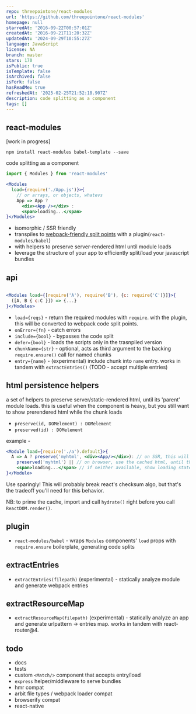 ```yaml
---
repo: threepointone/react-modules
url: 'https://github.com/threepointone/react-modules'
homepage: null
starredAt: '2016-09-22T00:57:01Z'
createdAt: '2016-09-21T11:20:32Z'
updatedAt: '2024-09-29T10:55:27Z'
language: JavaScript
license: NA
branch: master
stars: 170
isPublic: true
isTemplate: false
isArchived: false
isFork: false
hasReadMe: true
refreshedAt: '2025-02-25T21:52:18.907Z'
description: code splitting as a component
tags: []
---
```


react-modules
---

[work in progress]

`npm install react-modules babel-template --save`

code splitting as a component

```jsx
import { Modules } from 'react-modules'

<Modules   
  load={require('./App.js')}>{ 
    // or arrays, or objects, whatevs
    App => App ? 
      <div><App /></div> : 
      <span>loading...</span>
}</Modules>
```

- isomorphic / SSR friendly
- transpiles to [webpack-friendly split points](https://webpack.github.io/docs/code-splitting.html) with a plugin(`react-modules/babel`)
- with helpers to preserve server-rendered html until module loads
- leverage the structure of your app to efficiently split/load your javascript bundles 


api
---

## <Modules>
```jsx
<Modules load={[require('A'), require('B'), {c: require('C')}]}>{
  ([A, B { c:C }]) => {...}
}</Modules>
```

  - `load={reqs}` - return the required modules with `require`. with the plugin, this will be converted to webpack code split points.
  - `onError={fn}` - catch errors
  - `include={bool}` - bypasses the code split
  - `defer={bool}` - loads the scripts only in the trasnpiled version
  - `chunkName={str}` - optional, acts as third argument to the backing `require.ensure()` call for named chunks 
  - `entry={name}` - (experimental) include chunk into `name` entry. works in tandem with `extractEntries()` (TODO - accept multiple entries)


## html persistence helpers

a set of helpers to preserve server/static-rendered html, until its 'parent' module loads.
this is useful when the component is heavy, but you still want to show prerendered html while the chunk loads 

- `preserve(id, DOMelement) : DOMelement`
- `preserved(id) : DOMelement`

example - 
```jsx
<Module load={require('./a').default}>{
  A => A ? preserve('myhtml', <div><App/></div>): // on SSR, this will generate html
    preserved('myhtml') || // on browser, use the cached html, until the module loads up
    <span>loading...</span> // if neither available, show loading state
}</Module>
```

Use sparingly! This will probably break react's checksum algo, but that's the tradeoff you'll need for this behavior. 

NB: to prime the cache, import and call `hydrate()` right before you call `ReactDOM.render()`. 

## plugin 

- `react-modules/babel` - wraps `Modules` components' `load` props with `require.ensure` boilerplate, generating code splits

## extractEntries

- `extractEntries(filepath)` (experimental) - statically analyze module and generate webpack entries 

## extractResourceMap
- `extractResourceMap(filepath)` (experimental) - statically analyze an app and generate urlpattern -> entries map. works in tandem with react-router@4.

todo
---

- docs
- tests
- custom `<Match/>` component that accepts entry/load
- `express` helper/middleware to serve bundles
- hmr compat
- arbit file types / webpack loader compat
- browserify compat
- react-native
